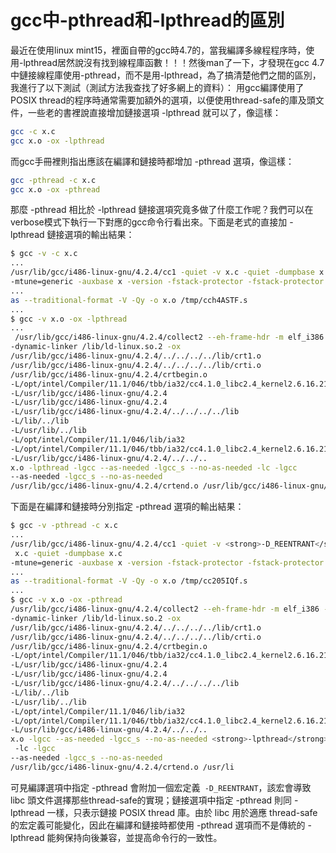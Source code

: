 # gcc中-pthread和-lpthread的區別


最近在使用linux mint15，裡面自帶的gcc時4.7的，當我編譯多線程程序時，使用-lpthread居然說沒有找到線程庫函數！！！然後man了一下，才發現在gcc 4.7中鏈接線程庫使用-pthread，而不是用-lpthread，為了搞清楚他們之間的區別，我進行了以下測試（測試方法我查找了好多網上的資料）：
用gcc編譯使用了POSIX thread的程序時通常需要加額外的選項，以便使用thread-safe的庫及頭文件，一些老的書裡說直接增加鏈接選項 -lpthread 就可以了，像這樣：


```sh
gcc -c x.c  
gcc x.o -ox -lpthread  
```


而gcc手冊裡則指出應該在編譯和鏈接時都增加 -pthread 選項，像這樣：

```sh
gcc -pthread -c x.c  
gcc x.o -ox -pthread  
```


那麼 -pthread 相比於 -lpthread 鏈接選項究竟多做了什麼工作呢？我們可以在verbose模式下執行一下對應的gcc命令行看出來。下面是老式的直接加 -lpthread 鏈接選項的輸出結果：


```sh
$ gcc -v -c x.c  
...  
/usr/lib/gcc/i486-linux-gnu/4.2.4/cc1 -quiet -v x.c -quiet -dumpbase x.c  
-mtune=generic -auxbase x -version -fstack-protector -fstack-protector -o /tmp/cch4ASTF.s  
...  
as --traditional-format -V -Qy -o x.o /tmp/cch4ASTF.s  
...  
$ gcc -v x.o -ox -lpthread  
...  
 /usr/lib/gcc/i486-linux-gnu/4.2.4/collect2 --eh-frame-hdr -m elf_i386 --hash-style=both  
-dynamic-linker /lib/ld-linux.so.2 -ox  
/usr/lib/gcc/i486-linux-gnu/4.2.4/../../../../lib/crt1.o  
/usr/lib/gcc/i486-linux-gnu/4.2.4/../../../../lib/crti.o  
/usr/lib/gcc/i486-linux-gnu/4.2.4/crtbegin.o  
-L/opt/intel/Compiler/11.1/046/tbb/ia32/cc4.1.0_libc2.4_kernel2.6.16.21/lib/../lib  
-L/usr/lib/gcc/i486-linux-gnu/4.2.4  
-L/usr/lib/gcc/i486-linux-gnu/4.2.4  
-L/usr/lib/gcc/i486-linux-gnu/4.2.4/../../../../lib  
-L/lib/../lib  
-L/usr/lib/../lib  
-L/opt/intel/Compiler/11.1/046/lib/ia32  
-L/opt/intel/Compiler/11.1/046/tbb/ia32/cc4.1.0_libc2.4_kernel2.6.16.21/lib  
-L/usr/lib/gcc/i486-linux-gnu/4.2.4/../../..  
x.o -lpthread -lgcc --as-needed -lgcc_s --no-as-needed -lc -lgcc  
--as-needed -lgcc_s --no-as-needed  
/usr/lib/gcc/i486-linux-gnu/4.2.4/crtend.o /usr/lib/gcc/i486-linux-gnu/4.2.4/../../../../lib/crtn.o  
```

下面是在編譯和鏈接時分別指定 -pthread 選項的輸出結果：
```sh
$ gcc -v -pthread -c x.c  
...  
/usr/lib/gcc/i486-linux-gnu/4.2.4/cc1 -quiet -v <strong>-D_REENTRANT</strong>  
 x.c -quiet -dumpbase x.c  
-mtune=generic -auxbase x -version -fstack-protector -fstack-protector -o /tmp/cc205IQf.s  
...  
as --traditional-format -V -Qy -o x.o /tmp/cc205IQf.s  
...  
$ gcc -v x.o -ox -pthread  
/usr/lib/gcc/i486-linux-gnu/4.2.4/collect2 --eh-frame-hdr -m elf_i386 --hash-style=both  
-dynamic-linker /lib/ld-linux.so.2 -ox  
/usr/lib/gcc/i486-linux-gnu/4.2.4/../../../../lib/crt1.o  
/usr/lib/gcc/i486-linux-gnu/4.2.4/../../../../lib/crti.o  
/usr/lib/gcc/i486-linux-gnu/4.2.4/crtbegin.o  
-L/opt/intel/Compiler/11.1/046/tbb/ia32/cc4.1.0_libc2.4_kernel2.6.16.21/lib/../lib  
-L/usr/lib/gcc/i486-linux-gnu/4.2.4  
-L/usr/lib/gcc/i486-linux-gnu/4.2.4  
-L/usr/lib/gcc/i486-linux-gnu/4.2.4/../../../../lib  
-L/lib/../lib  
-L/usr/lib/../lib  
-L/opt/intel/Compiler/11.1/046/lib/ia32  
-L/opt/intel/Compiler/11.1/046/tbb/ia32/cc4.1.0_libc2.4_kernel2.6.16.21/lib  
-L/usr/lib/gcc/i486-linux-gnu/4.2.4/../../..  
x.o -lgcc --as-needed -lgcc_s --no-as-needed <strong>-lpthread</strong>  
 -lc -lgcc  
--as-needed -lgcc_s --no-as-needed  
/usr/lib/gcc/i486-linux-gnu/4.2.4/crtend.o /usr/li
```

 可見編譯選項中指定 -pthread 會附加一個宏定義` -D_REENTRANT`，該宏會導致 libc 頭文件選擇那些thread-safe的實現；鏈接選項中指定 -pthread 則同 -lpthread 一樣，只表示鏈接 POSIX thread 庫。由於 libc 用於適應 thread-safe 的宏定義可能變化，因此在編譯和鏈接時都使用 -pthread 選項而不是傳統的 -lpthread 能夠保持向後兼容，並提高命令行的一致性。


